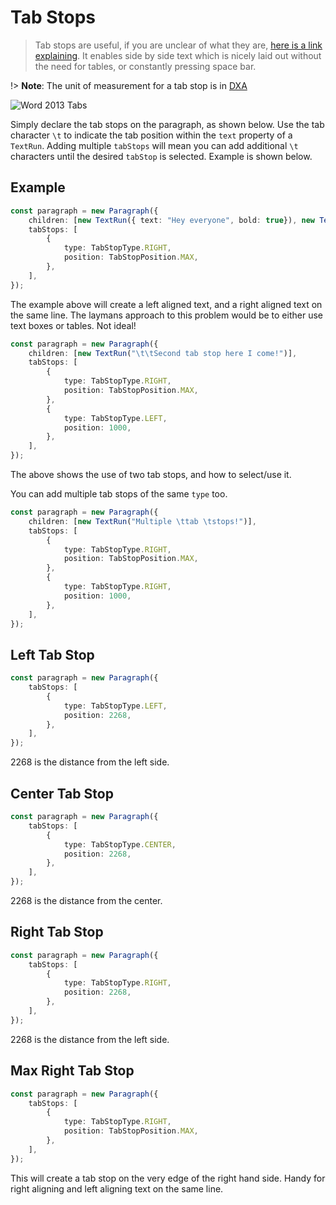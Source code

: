 # Tab Stops

> Tab stops are useful, if you are unclear of what they are, [here is a link explaining](https://en.wikipedia.org/wiki/Tab_stop). It enables side by side text which is nicely laid out without the need for tables, or constantly pressing space bar.

!> **Note**: The unit of measurement for a tab stop is in [DXA](https://stackoverflow.com/questions/14360183/default-wordml-unit-measurement-pixel-or-point-or-inches)

![Word 2013 Tabs](https://support.content.office.net/en-us/media/d75ca75d-9fe9-4d46-9a8b-4534c13acbc5.png "Word 2013 Tab Stops")

Simply declare the tab stops on the paragraph, as shown below. Use the tab character `\t` to indicate the tab position within the `text` property of a `TextRun`. Adding multiple `tabStops` will mean you can add additional `\t` characters until the desired `tabStop` is selected. Example is shown below.

## Example

```ts
const paragraph = new Paragraph({
    children: [new TextRun({ text: "Hey everyone", bold: true}), new TextRun("\t11th November 1999")],
    tabStops: [
        {
            type: TabStopType.RIGHT,
            position: TabStopPosition.MAX,
        },
    ],
});
```

The example above will create a left aligned text, and a right aligned text on the same line. The laymans approach to this problem would be to either use text boxes or tables. Not ideal!

```ts
const paragraph = new Paragraph({
    children: [new TextRun("\t\tSecond tab stop here I come!")],
    tabStops: [
        {
            type: TabStopType.RIGHT,
            position: TabStopPosition.MAX,
        },
        {
            type: TabStopType.LEFT,
            position: 1000,
        },
    ],
});
```

The above shows the use of two tab stops, and how to select/use it.

You can add multiple tab stops of the same `type` too.

```ts
const paragraph = new Paragraph({
    children: [new TextRun("Multiple \ttab \tstops!")],
    tabStops: [
        {
            type: TabStopType.RIGHT,
            position: TabStopPosition.MAX,
        },
        {
            type: TabStopType.RIGHT,
            position: 1000,
        },
    ],
});
```

## Left Tab Stop

```ts
const paragraph = new Paragraph({
    tabStops: [
        {
            type: TabStopType.LEFT,
            position: 2268,
        },
    ],
});
```

2268 is the distance from the left side.

## Center Tab Stop

```ts
const paragraph = new Paragraph({
    tabStops: [
        {
            type: TabStopType.CENTER,
            position: 2268,
        },
    ],
});
```

2268 is the distance from the center.

## Right Tab Stop

```ts
const paragraph = new Paragraph({
    tabStops: [
        {
            type: TabStopType.RIGHT,
            position: 2268,
        },
    ],
});
```

2268 is the distance from the left side.

## Max Right Tab Stop

```ts
const paragraph = new Paragraph({
    tabStops: [
        {
            type: TabStopType.RIGHT,
            position: TabStopPosition.MAX,
        },
    ],
});
```

This will create a tab stop on the very edge of the right hand side. Handy for right aligning and left aligning text on the same line.
